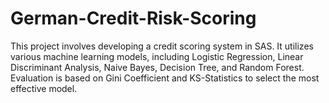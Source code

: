 # German-Credit-Risk-Scoring
This project involves developing a credit scoring system in SAS. It utilizes various machine learning models, including Logistic Regression, Linear Discriminant Analysis, Naive Bayes, Decision Tree, and Random Forest. Evaluation is based on Gini Coefficient and KS-Statistics to select the most effective model.
